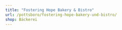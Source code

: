 ```yaml
---
title: "Fostering Hope Bakery & Bistro"
url: /pottsboro/fostering-hope-bakery-und-bistro/
shop: Bäckerei
---
```

